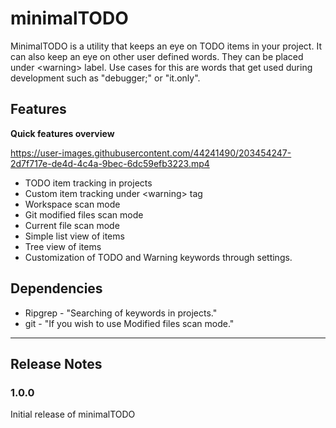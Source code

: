 # minimalTODO

MinimalTODO is a utility that keeps an eye on TODO items in your project. It can also keep an eye on other user defined words. They can be placed under \<warning> label. Use cases for this are words that get used during development such as "debugger;" or "it.only".

## Features

**Quick features overview**

https://user-images.githubusercontent.com/44241490/203454247-2d7f717e-de4d-4c4a-9bec-6dc59efb3223.mp4

* TODO item tracking in projects
* Custom item tracking under \<warning> tag
* Workspace scan mode
* Git modified files scan mode
* Current file scan mode
* Simple list view of items
* Tree view of items
* Customization of TODO and Warning keywords through settings.

## Dependencies

* Ripgrep - "Searching of keywords in projects."
* git - "If you wish to use Modified files scan mode."

---

## Release Notes

### 1.0.0

Initial release of minimalTODO

